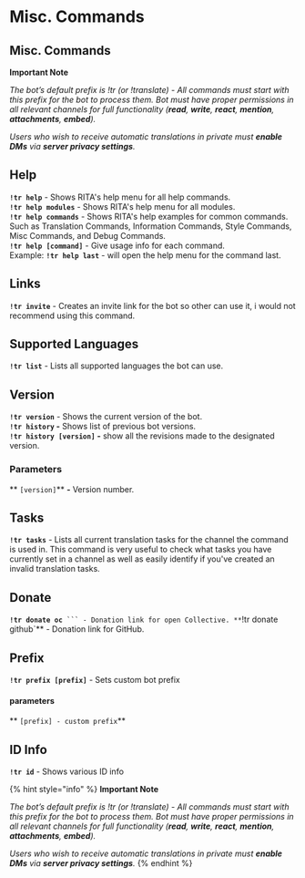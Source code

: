 # Misc. Commands

## Misc. Commands <a href="#page-title" id="page-title"></a>

**Important Note**

_The bot’s default prefix is !tr (or !translate) - All commands must start with this prefix for the bot to process them. Bot must have proper permissions in all relevant channels for full functionality (**read**, **write**, **react**, **mention**, **attachments**, **embed**)._

_Users who wish to receive automatic translations in private must **enable DMs** via **server privacy settings**._

## Help <a href="#help" id="help"></a>

**`!tr help`** - Shows RITA's help menu for all help commands.\
**`!tr help modules`** - Shows RITA's help menu for all modules.\
**`!tr help commands`** - Shows RITA's help examples for common commands. Such as Translation Commands, Information Commands, Style Commands, Misc Commands, and Debug Commands.\
**`!tr help [command]`** - Give usage info for each command.\
&#x20;    Example: **`!tr help last`** - will open the help menu for the command last.

## Links <a href="#links" id="links"></a>

**`!tr invite`** - Creates an invite link for the bot so other can use it, i would not recommend using this command.

## Supported Languages <a href="#supported-languages" id="supported-languages"></a>

**`!tr list`** - Lists all supported languages the bot can use.

## Version <a href="#version" id="version"></a>

**`!tr version`** - Shows the current version of the bot.\
**`!tr history` -** Shows list of previous bot versions.\
**`!tr history [version]` -** show all the revisions made to the designated version.

### &#x20;   Parameters

&#x20; **  `[version]`** **-** Version number.

## Tasks <a href="#tasks" id="tasks"></a>

**`!tr tasks`** - Lists all current translation tasks for the channel the command is used in. This command is very useful to check what tasks you have currently set in a channel as well as easily identify if you've created an invalid translation tasks.

## Donate <a href="#doante" id="doante"></a>

**`!tr donate oc`**` ``` - Donation link for open Collective. **`!tr donate github`** - Donation link for GitHub.

## Prefix

**`!tr prefix [prefix]`** - Sets custom bot prefix

#### &#x20;   parameters

&#x20; **  `[prefix] - custom prefix`**

## ID Info

**`!tr id`** - Shows various ID info

{% hint style="info" %}
**Important Note**

_The bot’s default prefix is !tr (or !translate) - All commands must start with this prefix for the bot to process them. Bot must have proper permissions in all relevant channels for full functionality (**read**, **write**, **react**, **mention**, **attachments**, **embed**)._

_Users who wish to receive automatic translations in private must **enable DMs** via **server privacy settings**._
{% endhint %}
